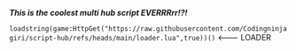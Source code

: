 ***This is the coolest multi hub script EVERRRrr!?!***


```loadstring(game:HttpGet("https://raw.githubusercontent.com/Codingninjagiri/script-hub/refs/heads/main/loader.lua",true))()``` <--- LOADER
 
